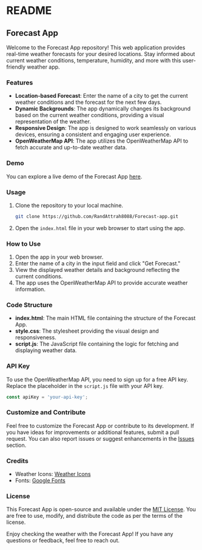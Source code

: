# README

## Forecast App

Welcome to the Forecast App repository! This web application provides real-time weather forecasts for your desired locations. Stay informed about current weather conditions, temperature, humidity, and more with this user-friendly weather app.

### Features

- **Location-based Forecast**: Enter the name of a city to get the current weather conditions and the forecast for the next few days.
- **Dynamic Backgrounds**: The app dynamically changes its background based on the current weather conditions, providing a visual representation of the weather.
- **Responsive Design**: The app is designed to work seamlessly on various devices, ensuring a consistent and engaging user experience.
- **OpenWeatherMap API**: The app utilizes the OpenWeatherMap API to fetch accurate and up-to-date weather data.

### Demo

You can explore a live demo of the Forecast App [here](https://randattrah8088.github.io/Forecast-app/).

### Usage

1. Clone the repository to your local machine.

   ```bash
   git clone https://github.com/RandAttrah8088/Forecast-app.git
   ```

2. Open the `index.html` file in your web browser to start using the app.

### How to Use

1. Open the app in your web browser.
2. Enter the name of a city in the input field and click "Get Forecast."
3. View the displayed weather details and background reflecting the current conditions.
4. The app uses the OpenWeatherMap API to provide accurate weather information.

### Code Structure

- **index.html**: The main HTML file containing the structure of the Forecast App.
- **style.css**: The stylesheet providing the visual design and responsiveness.
- **script.js**: The JavaScript file containing the logic for fetching and displaying weather data.

### API Key

To use the OpenWeatherMap API, you need to sign up for a free API key. Replace the placeholder in the `script.js` file with your API key.

```javascript
const apiKey = 'your-api-key';
```

### Customize and Contribute

Feel free to customize the Forecast App or contribute to its development. If you have ideas for improvements or additional features, submit a pull request. You can also report issues or suggest enhancements in the [Issues](https://github.com/RandAttrah8088/Forecast-app/issues) section.

### Credits

- Weather Icons: [Weather Icons](https://erikflowers.github.io/weather-icons/)
- Fonts: [Google Fonts](https://fonts.google.com/)

### License

This Forecast App is open-source and available under the [MIT License](LICENSE). You are free to use, modify, and distribute the code as per the terms of the license.

Enjoy checking the weather with the Forecast App! If you have any questions or feedback, feel free to reach out.
